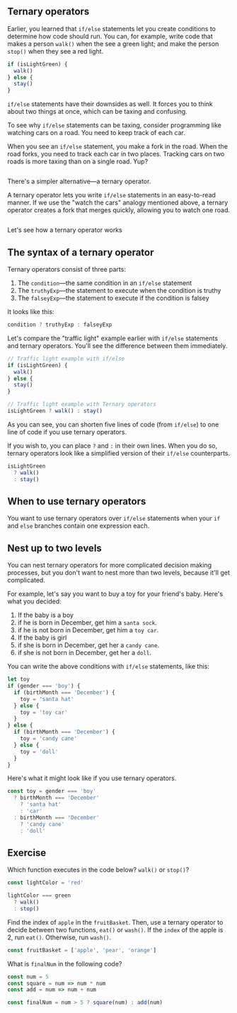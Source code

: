 ## Ternary operators

Earlier, you learned that `if/else` statements let you create conditions to determine how code should run. You can, for example, write code that makes a person `walk()` when the see a green light; and make the person `stop()` when they see a red light.

```js
if (isLightGreen) {
  walk()
} else {
  stay()
}
```

`if/else` statements have their downsides as well. It forces you to think about two things at once, which can be taxing and confusing.

To see why `if/else` statements can be taxing, consider programming like watching cars on a road. You need to keep track of each car.

When you see an `if/else` statement, you make a fork in the road. When the road forks, you need to track each car in two places. Tracking cars on two roads is more taxing than on a single road. Yup?

<figure>
  <img src="/images/2018/" alt="">
  <figcaption></figcaption>
</figure>

There's a simpler alternative—a ternary operator.

A ternary operator lets you write `if/else` statements in an easy-to-read manner. If we use the "watch the cars" analogy mentioned above, a ternary operator creates a fork that merges quickly, allowing you to watch one road.

<figure>
  <img src="/images/2018/" alt="">
  <figcaption></figcaption>
</figure>

Let's see how a ternary operator works

## The syntax of a ternary operator

Ternary operators consist of three parts:

1. The `condition`—the same condition in an `if/else` statement
2. The `truthyExp`—the statement to execute when the condition is truthy
3. The `falseyExp`—the statement to execute if the condition is falsey

It looks like this:

```js
condition ? truthyExp : falseyExp
```

Let's compare the "traffic light" example earlier with `if/else` statements and ternary operators. You'll see the difference between them immediately.

```js
// Traffic light example with if/else
if (isLightGreen) {
  walk()
} else {
  stay()
}
```

```js
// Traffic light example with Ternary operators
isLightGreen ? walk() : stay()
```

As you can see, you can shorten five lines of code (from `if/else`) to one line of code if you use ternary operators.

If you wish to, you can place `?` and `:` in their own lines. When you do so, ternary operators look like a simplified version of their `if/else` counterparts.

```js
isLightGreen
  ? walk()
  : stay()
```

## When to use ternary operators

You want to use ternary operators over `if/else` statements when your `if` and `else` branches contain one expression each.

## Nest up to two levels

You can nest ternary operators for more complicated decision making processes, but you don't want to nest more than two levels, because it'll get complicated.

For example, let's say you want to buy a toy for your friend's baby. Here's what you decided:

1. If the baby is a boy
  1. if he is born in December, get him a `santa sock`.
  2. if he is not born in December, get him a `toy car`.
2. If the baby is girl
  1. if she is born in December, get her a `candy cane`.
  2. if she is not born in December, get her a `doll`.

You can write the above conditions with `if/else` statements, like this:

```js
let toy
if (gender === 'boy') {
  if (birthMonth === 'December') {
    toy = 'santa hat'
  } else {
    toy = 'toy car'
  }
} else {
  if (birthMonth === 'December') {
    toy = 'candy cane'
  } else {
    toy = 'doll'
  }
}
```

Here's what it might look like if you use ternary operators.

```js
const toy = gender === 'boy'
  ? birthMonth === 'December'
    ? 'santa hat'
    : 'car'
  : birthMonth === 'December'
    ? 'candy cane'
    : 'doll'
```

## Exercise

Which function executes in the code below? `walk()` or `stop()`?

```js
const lightColor = 'red'

lightColor === green
  ? walk()
  : stop()
```

Find the index of `apple` in the `fruitBasket`. Then, use a ternary operator to decide between two functions, `eat()` or `wash()`. If the `index` of the apple is 2, run `eat()`. Otherwise, run `wash()`.

```js
const fruitBasket = ['apple', 'pear', 'orange']
```

What is `finalNum` in the following code?

```js
const num = 5
const square = num => num * num
const add = num => num + num

const finalNum = num > 5 ? square(num) : add(num)
```
